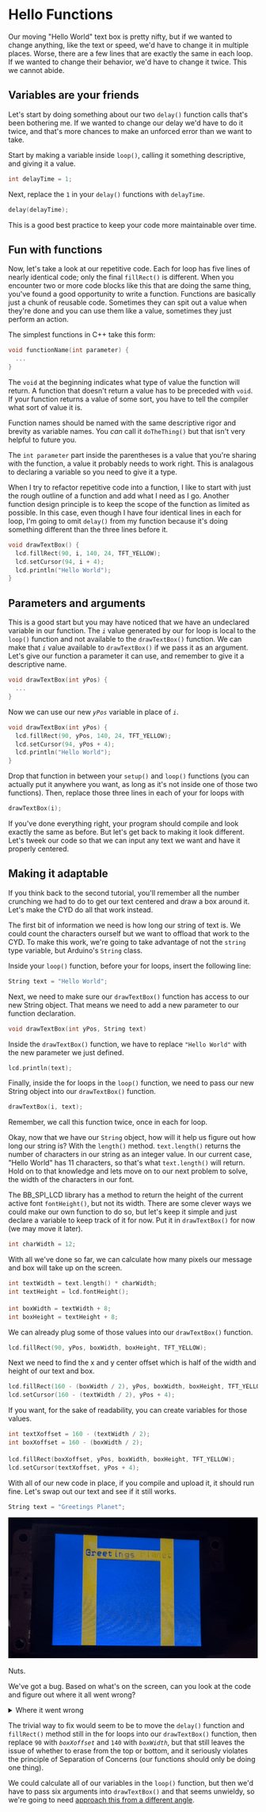 # Hello Functions

Our moving "Hello World" text box is pretty nifty, but if we wanted to change anything, like the text or speed, we'd have to change it in multiple places. Worse, there are a few lines that are exactly the same in each loop. If we wanted to change their behavior, we'd have to change it twice. This we cannot abide. 

## Variables are your friends

Let's start by doing something about our two `delay()` function calls that's been bothering me. If we wanted to change our delay we'd have to do it twice, and that's more chances to make an unforced error than we want to take. 

Start by making a variable inside `loop()`, calling it something descriptive, and giving it a value.

```c++
int delayTime = 1;
```

Next, replace the `1` in your `delay()` functions with `delayTime`.

```c++
delay(delayTime);
```

This is a good best practice to keep your code more maintainable over time.

## Fun with functions

Now, let's take a look at our repetitive code. Each for loop has five lines of nearly identical code; only the final `fillRect()` is different. When you encounter two or more code blocks like this that are doing the same thing, you've found a good opportunity to write a function. Functions are basically just a chunk of reusable code. Sometimes they can spit out a value when they're done and you can use them like a value, sometimes they just perform an action.

The simplest functions in C++ take this form:

```c++
void functionName(int parameter) {
  ...
}
```

The `void` at the beginning indicates what type of value the function will return. A function that doesn't return a value has to be preceded with `void`. If your function returns a value of some sort, you have to tell the compiler what sort of value it is. 

Function names should be named with the same descriptive rigor and brevity as variable names. You *can* call it `doTheThing()` but that isn't very helpful to future you. 

The `int parameter` part inside the parentheses is a value that you're sharing with the function, a value it probably needs to work right. This is analagous to declaring a variable so you need to give it a type.

When I try to refactor repetitive code into a function, I like to start with just the rough outline of a function and add what I need as I go. Another function design principle is to keep the scope of the function as limited as possible. In this case, even though I have four identical lines in each for loop, I'm going to omit `delay()` from my function because it's doing something different than the three lines before it.

```c++
void drawTextBox() {
  lcd.fillRect(90, i, 140, 24, TFT_YELLOW);
  lcd.setCursor(94, i + 4);
  lcd.println("Hello World");
}
```

## Parameters and arguments

This is a good start but you may have noticed that we have an undeclared variable in our function. The <var>`i`</var> value generated by our for loop is local to the `loop()` function and not available to the `drawTextBox()` function. We can make that <var>`i`</var> value available to `drawTextBox()` if we pass it as an argument. Let's give our function a parameter it can use, and remember to give it a descriptive name.

```c++
void drawTextBox(int yPos) {
  ...
}
```

Now we can use our new <var>`yPos`</var> variable in place of <var>`i`</var>.

```c++
void drawTextBox(int yPos) {
  lcd.fillRect(90, yPos, 140, 24, TFT_YELLOW);
  lcd.setCursor(94, yPos + 4);
  lcd.println("Hello World");
}
```

Drop that function in between your `setup()` and `loop()` functions (you can actually put it anywhere you want, as long as it's not inside one of those two functions). Then, replace those three lines in each of your for loops with 

```c++
drawTextBox(i);
```

If you've done everything right, your program should compile and look exactly the same as before. But let's get back to making it look different. Let's tweek our code so that we can input any text we want and have it properly centered.

## Making it adaptable

If you think back to the second tutorial, you'll remember all the number crunching we had to do to get our text centered and draw a box around it. Let's make the CYD do all that work instead.

The first bit of information we need is how long our string of text is. We could count the characters ourself but we want to offload that work to the CYD. To make this work, we're going to take advantage of not the `string` type variable, but Arduino's `String` class.

Inside your `loop()` function, before your for loops, insert the following line:

```c++
String text = "Hello World";
```

Next, we need to make sure our `drawTextBox()` function has access to our new String object. That means we need to add a new parameter to our function declaration.

```c++
void drawTextBox(int yPos, String text)
```

Inside the `drawTextBox()` function, we have to replace `"Hello World"` with the new parameter we just defined.

```c++
lcd.println(text);
```

Finally, inside the for loops in the `loop()` function, we need to pass our new String object into our `drawTextBox()` function. 

```c++
drawTextBox(i, text);
```

Remember, we call this function twice, once in each for loop.

Okay, now that we have our `String` object, how will it help us figure out how long our string is? With the `length()` method. `text.length()` returns the number of characters in our string as an integer value. In our current case, "Hello World" has 11 characters, so that's what `text.length()` will return. Hold on to that knowledge and lets move on to our next problem to solve, the width of the characters in our font.

The BB_SPI_LCD library has a method to return the height of the current active font `fontHeight()`, but not its width. There are some clever ways we could make our own function to do so, but let's keep it simple and just declare a variable to keep track of it for now. Put it in `drawTextBox()` for now (we may move it later).

```c++
int charWidth = 12;
```

With all we've done so far, we can calculate how many pixels our message and box will take up on the screen.

```c++
int textWidth = text.length() * charWidth;
int textHeight = lcd.fontHeight();

int boxWidth = textWidth + 8;
int boxHeight = textHeight + 8;
```

We can already plug some of those values into our `drawTextBox()` function.

```c++
lcd.fillRect(90, yPos, boxWidth, boxHeight, TFT_YELLOW);
```

Next we need to find the x and y center offset which is half of the width and height of our text and box. 

```c++
lcd.fillRect(160 - (boxWidth / 2), yPos, boxWidth, boxHeight, TFT_YELLOW);
lcd.setCursor(160 - (textWidth / 2), yPos + 4);
```

If you want, for the sake of readability, you can create variables for those values.

```c++
int textXoffset = 160 - (textWidth / 2);
int boxXoffset = 160 - (boxWidth / 2);

lcd.fillRect(boxXoffset, yPos, boxWidth, boxHeight, TFT_YELLOW);
lcd.setCursor(textXoffset, yPos + 4);
```

With all of our new code in place, if you compile and upload it, it should run fine. Let's swap out our text and see if it still works.

```c++
String text = "Greetings Planet";
```

<img src="../assets/img/05/cyd-greetings-planet-with-bug.gif" alt="CYD Greetings Planet program with a visual bug">

Nuts. 

We've got a bug. Based on what's on the screen, can you look at the code and figure out where it all went wrong?

<details>
  <summary>Where it went wrong</summary>

  ---
  The `fillRect()` methods we're using in our for loops to erase our box as it moves are still set to 140 pixels, but our string now takes up 192 pixels, which means there are 26 pixles on each side not getting erased.

  ---
</details>

The trivial way to fix would seem to be to move the `delay()` function and `fillRect()` method still in the for loops into our `drawTextBox()` function, then replace `90` with <var>`boxXoffset`</var> and `140` with <var>`boxWidth`</var>, but that still leaves the issue of whether to erase from the top or bottom, and it seriously violates the principle of Separation of Concerns (our functions should only be doing one thing).

We could calculate all of our variables in the `loop()` function, but then we'd have to pass six arguments into `drawTextBox()` and that seems unwieldy, so we're going to need [approach this from a different angle](../06-hello-class/README.md).